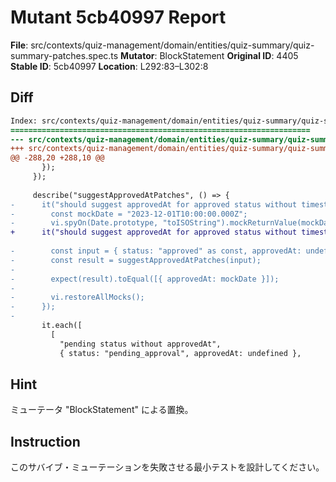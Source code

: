 # Mutant 5cb40997 Report

**File**: src/contexts/quiz-management/domain/entities/quiz-summary/quiz-summary-patches.spec.ts
**Mutator**: BlockStatement
**Original ID**: 4405
**Stable ID**: 5cb40997
**Location**: L292:83–L302:8

## Diff

```diff
Index: src/contexts/quiz-management/domain/entities/quiz-summary/quiz-summary-patches.spec.ts
===================================================================
--- src/contexts/quiz-management/domain/entities/quiz-summary/quiz-summary-patches.spec.ts	original
+++ src/contexts/quiz-management/domain/entities/quiz-summary/quiz-summary-patches.spec.ts	mutated #4405
@@ -288,20 +288,10 @@
       });
     });
 
     describe("suggestApprovedAtPatches", () => {
-      it("should suggest approvedAt for approved status without timestamp", () => {
-        const mockDate = "2023-12-01T10:00:00.000Z";
-        vi.spyOn(Date.prototype, "toISOString").mockReturnValue(mockDate);
+      it("should suggest approvedAt for approved status without timestamp", () => {});
 
-        const input = { status: "approved" as const, approvedAt: undefined };
-        const result = suggestApprovedAtPatches(input);
-
-        expect(result).toEqual([{ approvedAt: mockDate }]);
-
-        vi.restoreAllMocks();
-      });
-
       it.each([
         [
           "pending status without approvedAt",
           { status: "pending_approval", approvedAt: undefined },
```

## Hint

ミューテータ "BlockStatement" による置換。

## Instruction

このサバイブ・ミューテーションを失敗させる最小テストを設計してください。
